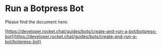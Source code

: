 # Run a Botpress Bot

Please find the document here: 

[https://developer.rocket.chat/guides/bots/create-and-run-a-bot/botpress-bot](https://developer.rocket.chat/guides/bots/create-and-run-a-bot/botpress-bot)

